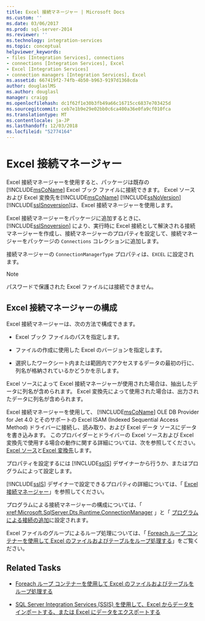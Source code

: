 ```yaml
---
title: Excel 接続マネージャー | Microsoft Docs
ms.custom: ''
ms.date: 03/06/2017
ms.prod: sql-server-2014
ms.reviewer: ''
ms.technology: integration-services
ms.topic: conceptual
helpviewer_keywords:
- files [Integration Services], connections
- connections [Integration Services], Excel
- Excel [Integration Services]
- connection managers [Integration Services], Excel
ms.assetid: 667419f2-74fb-4b50-b963-9197d1368cda
author: douglaslMS
ms.author: douglasl
manager: craigg
ms.openlocfilehash: dc1f62f1e30b3fb49a66c16715cc6837e703425d
ms.sourcegitcommit: ceb7e1b9e29e02bb0c6ca400a36e0fa9cf010fca
ms.translationtype: MT
ms.contentlocale: ja-JP
ms.lasthandoff: 12/03/2018
ms.locfileid: "52774164"
---
```

# <a name="excel-connection-manager"></a>Excel 接続マネージャー
  Excel 接続マネージャーを使用すると、パッケージは既存の [!INCLUDE[msCoName](../../includes/msconame-md.md)] Excel ブック ファイルに接続できます。 Excel ソースおよび Excel 変換先を[!INCLUDE[msCoName](../../includes/msconame-md.md)] [!INCLUDE[ssNoVersion](../../includes/ssnoversion-md.md)] [!INCLUDE[ssISnoversion](../../includes/ssisnoversion-md.md)]は、Excel 接続マネージャーを使用します。  
  
 Excel 接続マネージャーをパッケージに追加するときに、[!INCLUDE[ssISnoversion](../../includes/ssisnoversion-md.md)] により、実行時に Excel 接続として解決される接続マネージャーを作成し、接続マネージャーのプロパティを設定して、接続マネージャーをパッケージの `Connections` コレクションに追加します。  
  
 接続マネージャーの `ConnectionManagerType` プロパティは、`EXCEL` に設定されます。  
  
> [!NOTE]  
>  パスワードで保護された Excel ファイルには接続できません。  
  
## <a name="configuration-of-the-excel-connection-manager"></a>Excel 接続マネージャーの構成  
 Excel 接続マネージャーは、次の方法で構成できます。  
  
-   Excel ブック ファイルのパスを指定します。  
  
-   ファイルの作成に使用した Excel のバージョンを指定します。  
  
-   選択したワークシート内または範囲内でアクセスするデータの最初の行に、列名が格納されているかどうかを示します。  
  
 Excel ソースによって Excel 接続マネージャーが使用された場合は、抽出したデータに列名が含められます。 Excel 変換先によって使用された場合は、出力されたデータに列名が含められます。  
  
 Excel 接続マネージャーを使用して、 [!INCLUDE[msCoName](../../includes/msconame-md.md)] OLE DB Provider for Jet 4.0 とそのサポートの Excel ISAM (Indexed Sequential Access Method) ドライバーに接続し、読み取り、および Excel データ ソースにデータを書き込みます。 このプロバイダーとドライバーの Excel ソースおよび Excel 変換先で使用する場合の動作に関する詳細については、次を参照してください。 [Excel ソース](../data-flow/excel-source.md)と[Excel 変換先](../data-flow/excel-destination.md)します。  
  
 プロパティを設定するには [!INCLUDE[ssIS](../../includes/ssis-md.md)] デザイナーから行うか、またはプログラムによって設定します。  
  
 [!INCLUDE[ssIS](../../includes/ssis-md.md)] デザイナーで設定できるプロパティの詳細については、「 [Excel 接続マネージャー](../excel-connection-manager-editor.md)」を参照してください。  
  
 プログラムによる接続マネージャーの構成については、「 <xref:Microsoft.SqlServer.Dts.Runtime.ConnectionManager> 」と「 [プログラムによる接続の追加](../building-packages-programmatically/adding-connections-programmatically.md)に設定されます。  
  
 Excel ファイルのグループによるループ処理については、「 [Foreach ループ コンテナーを使用して Excel のファイルおよびテーブルをループ処理する](../control-flow/foreach-loop-container.md)」をご覧ください。  
  
## <a name="related-tasks"></a>Related Tasks  
  
-   [Foreach ループ コンテナーを使用して Excel のファイルおよびテーブルをループ処理する](../control-flow/foreach-loop-container.md)  
  
-   [SQL Server Integration Services (SSIS) を使用して、Excel からデータをインポートする、または Excel にデータをエクスポートする](../load-data-to-from-excel-with-ssis.md)
  
  
